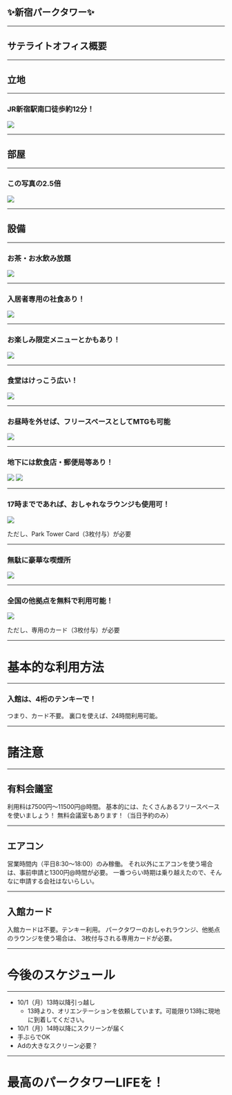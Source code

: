 ## ✨新宿パークタワー✨

---

## サテライトオフィス概要

---

## 立地

---

### JR新宿駅南口徒歩約12分！
![](/assets/pictures/map_parktower.png)

---

## 部屋

---

### この写真の2.5倍
![](/assets/pictures/room.jpg) 

---

## 設備

---

### お茶・お水飲み放題
![](/assets/pictures/lounge.jpg) 

---

### 入居者専用の社食あり！
![](/assets/pictures/menu.jpg) 

---

### お楽しみ限定メニューとかもあり！
![](/assets/pictures/syokudo_2.jpg) 

---

### 食堂はけっこう広い！
![](/assets/pictures/syokudo_3.jpg) 

---

### お昼時を外せば、フリースペースとしてMTGも可能
![](/assets/pictures/syokudo_1.jpg) 

---

### 地下には飲食店・郵便局等あり！
![](/assets/pictures/restaurant_1.png)
![](/assets/pictures/restaurant_2.png) 

---

### 17時までであれば、おしゃれなラウンジも使用可！
![](/assets/pictures/big_lounge.jpg) 

ただし、Park Tower Card（3枚付与）が必要

---

### 無駄に豪華な喫煙所
![](/assets/pictures/smokingroom.jpg)

---

### 全国の他拠点を無料で利用可能！
![](/assets/pictures/all_office.png)

ただし、専用のカード（3枚付与）が必要

---

# 基本的な利用方法

---

### 入館は、4桁のテンキーで！

つまり、カード不要。
裏口を使えば、24時間利用可能。

---

# 諸注意

---

## 有料会議室

利用料は7500円〜11500円@時間。
基本的には、たくさんあるフリースペースを使いましょう！
無料会議室もあります！（当日予約のみ）

---

## エアコン

営業時間内（平日8:30〜18:00）のみ稼働。
それ以外にエアコンを使う場合は、事前申請と1300円@時間が必要。
一番つらい時期は乗り越えたので、そんなに申請する会社はないらしい。

---

## 入館カード

入館カードは不要。テンキー利用。
パークタワーのおしゃれラウンジ、他拠点のラウンジを使う場合は、
3枚付与される専用カードが必要。

---

# 今後のスケジュール

---

- 10/1（月）13時以降引っ越し
  - 13時より、オリエンテーションを依頼しています。可能限り13時に現地に到着してください。
- 10/1（月）14時以降にスクリーンが届く
- 手ぶらでOK
- Adの大きなスクリーン必要？

---

# 最高のパークタワーLIFEを！
